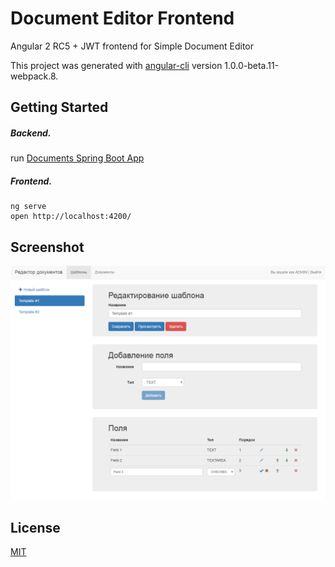 # Document Editor Frontend

Angular 2 RC5 + JWT frontend for Simple Document Editor

This project was generated with [angular-cli](https://github.com/angular/angular-cli) version 1.0.0-beta.11-webpack.8.

## Getting Started

##### Backend.
run [Documents Spring Boot App](https://github.com/wjke/document-editor-backend-spring)

##### Frontend.
```
ng serve
open http://localhost:4200/
```

## Screenshot

![Screenshot](screen1.png)

## License

[MIT](/LICENSE)